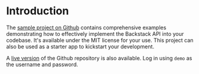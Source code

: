 
# Introduction

The [sample project on Github](https://github.com/deloachtech/backstack-vue) contains comprehensive examples demonstrating how to effectively implement the Backstack API into your codebase. It's available under the MIT license for your use. This project can also be used as a starter app to kickstart your development.

A [live version](https://main.d39dm9d7yu1652.amplifyapp.com/) of the Github repository is also available. Log in using `demo` as the username and password.

